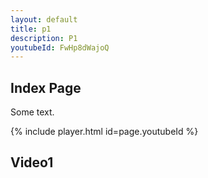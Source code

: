 ```yaml
---
layout: default
title: p1
description: P1
youtubeId: FwHp8dWajoQ
---
```


## Index Page

Some text.

{% include player.html id=page.youtubeId %}

## Video1


